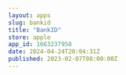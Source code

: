 ```yaml
---
layout: apps
slug: bankid
title: "BankID"
store: apple
app_id: 1663237958
date: 2024-04-24T20:04:31Z
published: 2023-02-07T08:00:00Z
---
```

